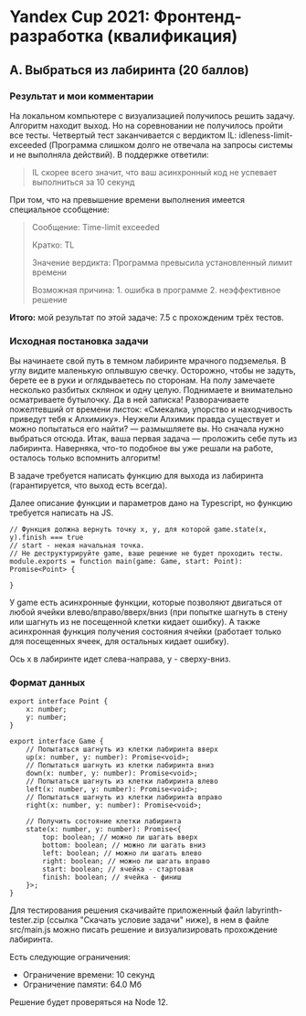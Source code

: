 # Yandex Cup 2021: Фронтенд-разработка (квалификация)
## A. Выбраться из лабиринта (20 баллов)

### Результат и мои комментарии
На локальном компьютере с визуализацией получилось решить задачу. Алгоритм находит выход. Но на соревновании не получилось пройти все тесты. Четвертый тест заканчивается с вердиктом IL: idleness-limit-exceeded (Программа слишком долго не отвечала на запросы системы и не выполняла действий). В поддержке ответили:
> IL скорее всего значит, что ваш асинхронный код не успевает выполниться за 10 секунд

При том, что на превышение времени выполнения имеется специальное ссобщение:
> Сообщение: Time-limit exceeded 
>
> Кратко: TL	
>
> Значение вердикта: Программа превысила установленный лимит времени	
>
> Возможная причина: 1. ошибка в программе 2. неэффективное решение

**Итого:** мой результат по этой задаче: 7.5 с прохожденим трёх тестов.

### Исходная постановка задачи

Вы начинаете свой путь в темном лабиринте мрачного подземелья. В углу видите маленькую оплывшую свечку. Осторожно, чтобы не задуть, берете ее в руки и оглядываетесь по сторонам. На полу замечаете несколько разбитых склянок и одну целую. Поднимаете и внимательно осматриваете бутылочку. Да в ней записка! Разворачиваете пожелтевший от времени листок: «Смекалка, упорство и находчивость приведут тебя к Алхимику». Неужели Алхимик правда существует и можно попытаться его найти? — размышляете вы. Но сначала нужно выбраться отсюда. Итак, ваша первая задача — проложить себе путь из лабиринта. Наверняка, что-то подобное вы уже решали на работе, осталось только вспомнить алгоритм!

В задаче требуется написать функцию для выхода из лабиринта (гарантируется, что выход есть всегда).

Далее описание функции и параметров дано на Typescript, но функцию требуется написать на JS.

```
// Функция должна вернуть точку x, y, для которой game.state(x, y).finish === true
// start - некая начальная точка.
// Не деструктурируйте game, ваше решение не будет проходить тесты.
module.exports = function main(game: Game, start: Point): Promise<Point> {

}
```

У game есть асинхронные функции, которые позволяют двигаться от любой ячейки влево/вправо/вверх/вниз (при попытке шагнуть в стену или шагнуть из не посещенной клетки кидает ошибку). А также асинхронная функция получения состояния ячейки (работает только для посещенных ячеек, для остальных кидает ошибку).

Ось x в лабиринте идет слева-направа, y - сверху-вниз.

### Формат данных

```
export interface Point {
    x: number;
    y: number;
}

export interface Game {
    // Попытаться шагнуть из клетки лабиринта вверх
    up(x: number, y: number): Promise<void>;
    // Попытаться шагнуть из клетки лабиринта вниз
    down(x: number, y: number): Promise<void>;
    // Попытаться шагнуть из клетки лабиринта влево
    left(x: number, y: number): Promise<void>;
    // Попытаться шагнуть из клетки лабиринта вправо
    right(x: number, y: number): Promise<void>;

    // Получить состояние клетки лабиринта
    state(x: number, y: number): Promise<{
        top: boolean; // можно ли шагать вверх
        bottom: boolean; // можно ли шагать вниз
        left: boolean; // можно ли шагать влево
        right: boolean; // можно ли шагать вправо
        start: boolean; // ячейка - стартовая
        finish: boolean; // ячейка - финиш
    }>;
}
```
Для тестирования решения скачивайте приложенный файл labyrinth-tester.zip (ссылка "Скачать условие задачи" ниже), в нем в файле src/main.js можно писать решение и визуализировать прохождение лабиринта.

Есть следующие ограничения:

- Ограничение времени: 10 секунд
- Ограничение памяти: 64.0 Мб

Решение будет проверяться на Node 12.
